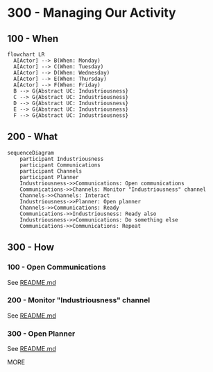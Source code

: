 # 300 - Managing Our Activity

## 100 - When

```mermaid
flowchart LR
  A[Actor] --> B(When: Monday)
  A[Actor] --> C(When: Tuesday)
  A[Actor] --> D(When: Wednesday)
  A[Actor] --> E(When: Thursday)
  A[Actor] --> F(When: Friday)
  B --> G{Abstract UC: Industriousness}
  C --> G{Abstract UC: Industriousness}
  D --> G{Abstract UC: Industriousness}
  E --> G{Abstract UC: Industriousness}
  F --> G{Abstract UC: Industriousness}
```

## 200 - What

```mermaid
sequenceDiagram
    participant Industriousness
    participant Communications
    participant Channels
    participant Planner
    Industriousness->>Communications: Open communications
    Communications->>Channels: Monitor "Industriousness" channel
    Channels->>Channels: Interact
    Industriousness->>Planner: Open planner
    Channels->>Communications: Ready
    Communications->>Industriousness: Ready also
    Industriousness->>Communications: Do something else
    Communications->>Communications: Repeat
```

## 300 - How

### 100 - Open Communications

See [README.md](./300/100/README.md)

### 200 - Monitor "Industriousness" channel

See [README.md](./300/200/README.md)

### 300 - Open Planner

See [README.md](./300/300/README.md)

MORE
